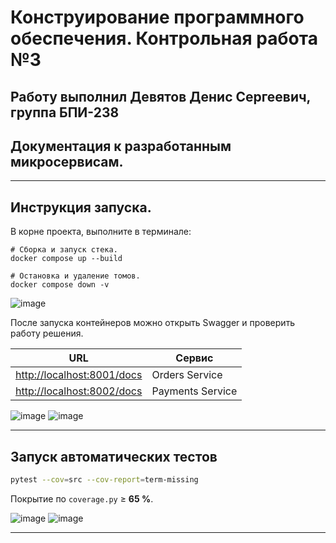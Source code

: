 # Конструирование программного обеспечения. Контрольная работа №3

## Работу выполнил **Девятов Денис Сергеевич, группа БПИ-238**

## Документация к разработанным микросервисам.

---

## Инструкция запуска.

В корне проекта, выполните в терминале:

```
# Сборка и запуск стека.
docker compose up --build

# Остановка и удаление томов.
docker compose down -v
```

![image](https://github.com/user-attachments/assets/5bef5e2b-7efe-4508-bd54-a679467e7214)

После запуска контейнеров можно открыть Swagger и проверить работу решения.

| URL                                                      | Сервис                        |
| -------------------------------------------------------- | ----------------------------- |
| [http://localhost:8001/docs](http://localhost:8001/docs) | Orders Service                |
| [http://localhost:8002/docs](http://localhost:8002/docs) | Payments Service              |

![image](https://github.com/user-attachments/assets/d6c7a75e-34c4-4974-9427-3ec949155c32)
![image](https://github.com/user-attachments/assets/fde1d0d4-d96e-41ec-8144-621f3232e4dd)

---

## Запуск автоматических тестов

```bash
pytest --cov=src --cov-report=term-missing
```

Покрытие по `coverage.py` ≥ **65 %**.

![image](https://github.com/user-attachments/assets/3cc1dba1-b003-440b-98f2-9ef3b94df7f7)
![image](https://github.com/user-attachments/assets/386e34cf-9824-4d21-87a5-f3aaeccb2cdc)

---
